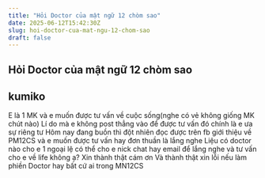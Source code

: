```yaml
---
title: "Hỏi Doctor của mật ngữ 12 chòm sao"
date: 2025-06-12T15:42:30Z
slug: hoi-doctor-cua-mat-ngu-12-chom-sao
draft: false
---
```


## Hỏi Doctor của mật ngữ 12 chòm sao

## kumiko

E là 1 MK và e muốn được tư vấn về cuộc sống(nghe có vẻ không giống MK chút nào)
Lí do mà e không post thẳng vào để được tư vấn đó chính là e ưa sự riêng tư
Hôm nay đang buồn thì đột nhiên đọc được trên fb giới thiệu về PM12CS và e muốn được tư vấn hay đơn thuần là lắng nghe 
Liệu có doctor nào cho e 1 ngoại lệ có thể cho e nick chat hay email để lắng nghe và tư vấn cho e về life không ạ?
Xin thành thật cám ơn
Và thành thật xin lỗi nếu làm phiền Doctor hay bất cứ ai trong MN12CS